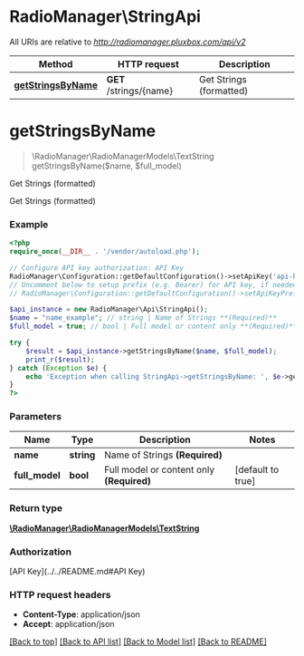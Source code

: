 # RadioManager\StringApi

All URIs are relative to *http://radiomanager.pluxbox.com/api/v2*

Method | HTTP request | Description
------------- | ------------- | -------------
[**getStringsByName**](StringApi.md#getStringsByName) | **GET** /strings/{name} | Get Strings (formatted)


# **getStringsByName**
> \RadioManager\RadioManagerModels\TextString getStringsByName($name, $full_model)

Get Strings (formatted)

Get Strings (formatted)

### Example
```php
<?php
require_once(__DIR__ . '/vendor/autoload.php');

// Configure API key authorization: API Key
RadioManager\Configuration::getDefaultConfiguration()->setApiKey('api-key', 'YOUR_API_KEY');
// Uncomment below to setup prefix (e.g. Bearer) for API key, if needed
// RadioManager\Configuration::getDefaultConfiguration()->setApiKeyPrefix('api-key', 'Bearer');

$api_instance = new RadioManager\Api\StringApi();
$name = "name_example"; // string | Name of Strings **(Required)**
$full_model = true; // bool | Full model or content only **(Required)**

try {
    $result = $api_instance->getStringsByName($name, $full_model);
    print_r($result);
} catch (Exception $e) {
    echo 'Exception when calling StringApi->getStringsByName: ', $e->getMessage(), PHP_EOL;
}
?>
```

### Parameters

Name | Type | Description  | Notes
------------- | ------------- | ------------- | -------------
 **name** | **string**| Name of Strings **(Required)** |
 **full_model** | **bool**| Full model or content only **(Required)** | [default to true]

### Return type

[**\RadioManager\RadioManagerModels\TextString**](../Model/TextString.md)

### Authorization

[API Key](../../README.md#API Key)

### HTTP request headers

 - **Content-Type**: application/json
 - **Accept**: application/json

[[Back to top]](#) [[Back to API list]](../../README.md#documentation-for-api-endpoints) [[Back to Model list]](../../README.md#documentation-for-models) [[Back to README]](../../README.md)


